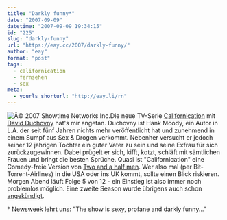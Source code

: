 ```yaml
---
title: "Darkly funny*"
date: "2007-09-09"
datetime: "2007-09-09 19:34:15"
id: "225"
slug: "darkly-funny"
url: "https://eay.cc/2007/darkly-funny/"
author: "eay"
format: "post"
tags:
  - californication
  - fernsehen
  - sex
meta:
  - yourls_shorturl: "http://eay.li/rn"
---
```


![](/uploads/2007/californication.jpg "Â© 2007 Showtime Networks Inc.")Die neue TV-Serie [Californication](http://en.wikipedia.org/wiki/Californication_%28TV_series%29) mit [David Duchovny](http://www.imdb.com/name/nm0000141/) hat's mir angetan. Duchovny ist Hank Moody, ein Autor in L.A. der seit fünf Jahren nichts mehr veröffentlicht hat und zunehmend in einem Sumpf aus Sex & Drogen verkommt. Nebenher versucht er jedoch seiner 12 jährigen Tochter ein guter Vater zu sein und seine Exfrau für sich zurückzugewinnen. Dabei prügelt er sich, kifft, kotzt, schläft mit sämtlichen Frauen und bringt die besten Sprüche. Quasi ist "Californication" eine Comedy-freie Version von [Two and a half men](http://en.wikipedia.org/wiki/Two_and_a_Half_Men). Wer also mal (per Bit-Torrent-Airlines) in die USA oder ins UK kommt, sollte einen Blick riskieren. Morgen Abend läuft Folge 5 von 12 - ein Einstieg ist also immer noch problemlos möglich. Eine zweite Season wurde übrigens auch schon [angekündigt](http://www.hollywoodreporter.com/hr/content_display/news/e3i1f2de64a1d24bd559578d80d0ac42fd4).

\* [Newsweek](http://www.msnbc.msn.com/id/20214872/site/newsweek/) lehrt uns: "The show is sexy, profane and darkly funny..."
